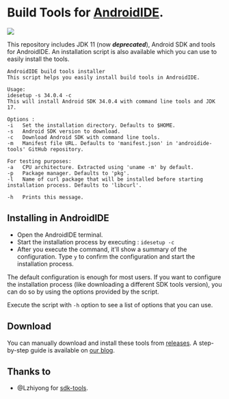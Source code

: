 # Build Tools for [AndroidIDE](https://github.com/AndroidIDEOfficial/AndroidIDE).
<a href="https://github.com/AndroidIDEOfficial/AndroidIDE"><img src="https://androidide.com/github/img/androidide.php?part&for-the-badge"/></a><br>

This repository includes JDK 11 (now _**deprecated**_), Android SDK and tools for AndroidIDE. An installation script is also available which you can use to easily install the tools.
```
AndroidIDE build tools installer
This script helps you easily install build tools in AndroidIDE.

Usage:
idesetup -s 34.0.4 -c
This will install Android SDK 34.0.4 with command line tools and JDK 17.

Options :
-i   Set the installation directory. Defaults to $HOME.
-s   Android SDK version to download.
-c   Download Android SDK with command line tools.
-m   Manifest file URL. Defaults to 'manifest.json' in 'androidide-tools' GitHub repository.

For testing purposes:
-a   CPU architecture. Extracted using 'uname -m' by default.
-p   Package manager. Defaults to 'pkg'.
-l   Name of curl package that will be installed before starting installation process. Defaults to 'libcurl'.

-h   Prints this message.
```

## Installing in AndroidIDE
- Open the AndroidIDE terminal.
- Start the installation process by executing : `idesetup -c`
- After you execute the command, it'll show a summary of the configuration. Type `y` to confirm the configuration and start the installation process.

The default configuration is enough for most users. If you want to configure the installation process (like downloading a different SDK tools version), you can do so by using the options provided by the script.

Execute the script with `-h` option to see a list of options that you can use.

## Download
You can manually download and install these tools from [releases](https://github.com/AndroidIDEOfficial/androidide-build-tools/releases). A step-by-step guide is available on [our blog](https://androidide.com/blogs/getting-started/2023/07/17/manually-installing-build-tools-in-androidide/).

## Thanks to
- @Lzhiyong for [sdk-tools](https://github.com/Lzhiyong/sdk-tools).
